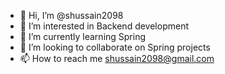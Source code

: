 - 👋 Hi, I’m @shussain2098
- 👀 I’m interested in Backend development
- 🌱 I’m currently learning Spring
- 💞️ I’m looking to collaborate on Spring projects
- 📫 How to reach me shussain2098@gmail.com

<!---
shussain2098/shussain2098 is a ✨ special ✨ repository because its `README.md` (this file) appears on your GitHub profile.
You can click the Preview link to take a look at your changes.
--->
